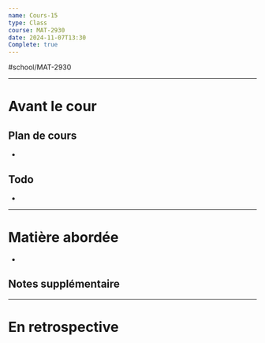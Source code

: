 ```yaml
---
name: Cours-15
type: Class
course: MAT-2930
date: 2024-11-07T13:30
Complete: true
---
```

#school/MAT-2930
***
# Avant le cour
## Plan de cours
- 

## Todo
- 

---
# Matière abordée

- 

## Notes supplémentaire


---
# En retrospective



